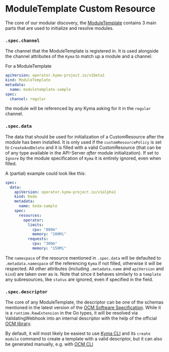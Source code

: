 # ModuleTemplate Custom Resource

The core of our modular discovery, the [ModuleTemplate](../../../api/v1beta1/moduletemplate_types.go) contains 3 main parts that are used to initialize and resolve modules.

### `.spec.channel`

The channel that the ModuleTemplate is registered in. It is used alongside the channel attributes of the `Kyma` to match up a module and a channel.

For a ModuleTemplate

```yaml
apiVersion: operator.kyma-project.io/v1beta1
kind: ModuleTemplate
metadata:
  name: moduletemplate-sample
spec:
  channel: regular
```

the module will be referenced by any Kyma asking for it in the `regular` channel.

### `.spec.data`

The data that should be used for initialization of a CustomResource after the module has been installed. It is only used if the `customResourcePolicy` is set to `CreateAndDelete` and it is filled with a valid CustomResource (that can be of any type available in the API-Server _after_  module initialization). If set to `Ignore` by the module specification of `Kyma` it is entirely ignored, even when filled.

A (partial) example could look like this:

```yaml
spec:
  data:
    apiVersion: operator.kyma-project.io/v1alpha1
    kind: Keda
    metadata:
      name: keda-sample
    spec:
      resources:
        operator:
          limits:
            cpu: "800m"
            memory: "200Mi"
          requests:
            cpu: "300m"
            memory: "150Mi"
```

The `namespace` of the resource mentioned in `.spec.data` will be defaulted to `.metadata.namespace` of the referencing `Kyma` if not filled, otherwise it will be respected. All other attributes (including `.metadata.name` and `apiVersion` and `kind`) are taken over as is. Note that since it behaves similarly to a `template` any subresources, like `status` are ignored, even if specified in the field.

### `.spec.descriptor`

The core of any ModuleTemplate, the descriptor can be one of the schemas mentioned in the latest version of the [OCM Software Specification](https://ocm.software/spec/). While it is a `runtime.RawExtension` in the Go types, it will be resolved via ValidatingWebhook into an internal descriptor with the help of the official [OCM library](https://github.com/open-component-model/ocm).

By default, it will most likely be easiest to use [Kyma CLI](https://github.com/kyma-project/cli/tree/main) and its `create module` command to create a template with a valid descriptor, but it can also be generated manually, e.g. with [OCM CLI](https://github.com/open-component-model/ocm/tree/main/cmds/ocm)
